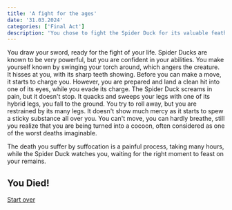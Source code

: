 ```yaml
---
title: 'A fight for the ages'
date: '31.03.2024'
categories: ['Final Act']
description: 'You chose to fight the Spider Duck for its valuable feathers.'
---
```


You draw your sword, ready for the fight of your life. Spider Ducks are known to be very powerful,
but you are confident in your abilities. You make yourself known by swinging your torch around,
which angers the creature. It hisses at you, with its sharp teeth showing. Before you can make a
move, it starts to charge you. However, you are prepared and land a clean hit into one of its eyes,
while you evade its charge. The Spider Duck screams in pain, but it doesn't stop. It quacks and
sweeps your legs with one of its hybrid legs, you fall to the ground. You try to roll away, but you
are restrained by its many legs. It doesn't show much mercy as it starts to spew a sticky substance
all over you. You can't move, you can hardly breathe, still you realize that you are being turned
into a cocoon, often considered as one of the worst deaths imaginable. 

The death you suffer by suffocation is a painful process, taking many hours, while the Spider Duck 
watches you, waiting for the right moment to feast on your remains.

## You Died!

[Start over](final_act_start)
